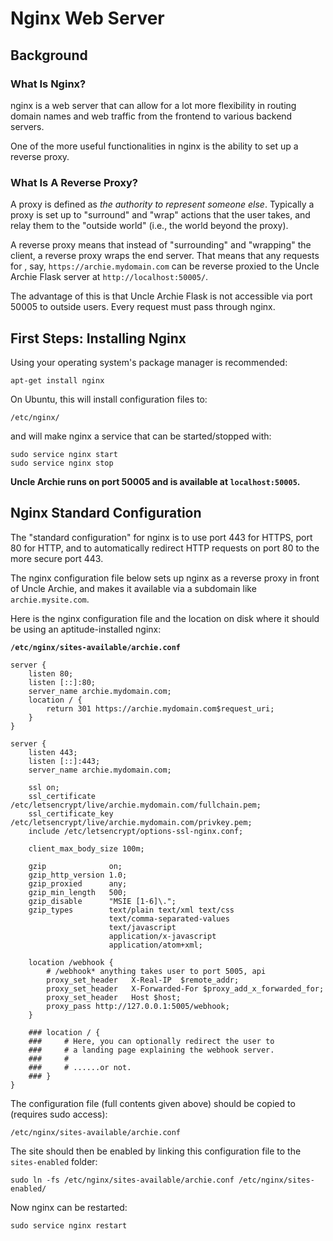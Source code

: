 # Nginx Web Server

## Background

### What Is Nginx?

nginx is a web server that can allow for a lot more flexibility
in routing domain names and web traffic from the frontend to
various backend servers.

One of the more useful functionalities in nginx is the ability to
set up a reverse proxy.

### What Is A Reverse Proxy?

A proxy is defined as _the authority to represent someone else_.
Typically a proxy is set up to "surround" and "wrap" actions that
the user takes, and relay them to the "outside world" (i.e., the 
world beyond the proxy).

A reverse proxy means that instead of "surrounding" and "wrapping"
the client, a reverse proxy wraps the end server. That means that
any requests for , say, `https://archie.mydomain.com` can be reverse 
proxied to the Uncle Archie Flask server at `http://localhost:50005/`.

The advantage of this is that Uncle Archie Flask is not accessible
via port 50005 to outside users. Every request must pass through nginx.

## First Steps: Installing Nginx

Using your operating system's package manager is recommended:

```
apt-get install nginx
```

On Ubuntu, this will install configuration files to:

```
/etc/nginx/
```

and will make nginx a service that can be started/stopped with:

```
sudo service nginx start
sudo service nginx stop
```

**Uncle Archie runs on port 50005 and is available at
`localhost:50005`.**

## Nginx Standard Configuration

The "standard configuration" for nginx is to use port 443 for
HTTPS, port 80 for HTTP, and to automatically redirect HTTP
requests on port 80 to the more secure port 443.

The nginx configuration file below sets up nginx as a 
reverse proxy in front of Uncle Archie, and makes it available 
via a subdomain like `archie.mysite.com`.

Here is the nginx configuration file and the location
on disk where it should be using an aptitude-installed
nginx:

**`/etc/nginx/sites-available/archie.conf`**

```plain
server {
    listen 80;
    listen [::]:80;
    server_name archie.mydomain.com;
    location / {
        return 301 https://archie.mydomain.com$request_uri;
    }
}

server {
    listen 443;
    listen [::]:443;
    server_name archie.mydomain.com;

    ssl on;
    ssl_certificate /etc/letsencrypt/live/archie.mydomain.com/fullchain.pem;
    ssl_certificate_key /etc/letsencrypt/live/archie.mydomain.com/privkey.pem;
    include /etc/letsencrypt/options-ssl-nginx.conf;

    client_max_body_size 100m;
 
    gzip              on;
    gzip_http_version 1.0;
    gzip_proxied      any;
    gzip_min_length   500;
    gzip_disable      "MSIE [1-6]\.";
    gzip_types        text/plain text/xml text/css
                      text/comma-separated-values
                      text/javascript
                      application/x-javascript
                      application/atom+xml;

    location /webhook {
        # /webhook* anything takes user to port 5005, api
        proxy_set_header   X-Real-IP  $remote_addr;
        proxy_set_header   X-Forwarded-For $proxy_add_x_forwarded_for;
        proxy_set_header   Host $host;
        proxy_pass http://127.0.0.1:5005/webhook;
    }

    ### location / {
    ###     # Here, you can optionally redirect the user to 
    ###     # a landing page explaining the webhook server.
    ###     #
    ###     # ......or not.
    ### }
}
```

The configuration file (full contents given above) should be copied to
(requires sudo access):

```
/etc/nginx/sites-available/archie.conf
```

The site should then be enabled by linking this configuration
file to the `sites-enabled` folder:

```
sudo ln -fs /etc/nginx/sites-available/archie.conf /etc/nginx/sites-enabled/
```

Now nginx can be restarted:

```
sudo service nginx restart
```

